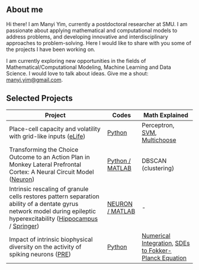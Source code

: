 ## About me

Hi there! I am Manyi Yim, currently a postdoctoral researcher at SMU. I am passionate about applying mathematical and computational models to address problems, and developing innovative and interdisciplinary approaches to problem-solving. Here I would like to share with you some of the projects I have been working on.

I am currently exploring new opportunities in the fields of Mathematical/Computational Modeling, Machine Learning and Data Science. I would love to talk about ideas. Give me a shout: [manyi.yim@gmail.com](manyi.yim@gmail.com).


## Selected Projects

| Project | Codes | Math Explained |
| ----------- | ----------- | ----------- |
| Place-cell capacity and volatility with grid-like inputs ([eLife](https://elifesciences.org/articles/62702)) | [Python](https://github.com/myyim/placecellperceptron) | Perceptron, [SVM](https://github.com/myyim/myyim.github.io/blob/main/reference/SVM.pdf), [Multichoose](https://github.com/myyim/multichoose) |
| Transforming the Choice Outcome to an Action Plan in Monkey Lateral Prefrontal Cortex: A Neural Circuit Model ([Neuron](https://www.sciencedirect.com/science/article/pii/S0896627319304854)) | [Python / MATLAB](https://github.com/myyim/LPFC) | DBSCAN (clustering) |
| Intrinsic rescaling of granule cells restores pattern separation ability of a dentate gyrus network model during epileptic hyperexcitability ([Hippocampus](https://onlinelibrary.wiley.com/doi/abs/10.1002/hipo.22373) / [Springer](https://link.springer.com/chapter/10.1007/978-3-319-99103-0_23))| [NEURON / MATLAB](https://github.com/myyim/DG_pattern_separation) | - |
| Impact of intrinsic biophysical diversity on the activity of spiking neurons ([PRE](https://journals.aps.org/pre/abstract/10.1103/PhysRevE.87.032710)) | [Python](https://github.com/myyim/LIF) | [Numerical Integration](myyim.github.io/reference/integration.md), [SDEs to Fokker-Planck Equation](https://github.com/myyim/myyim.github.io/blob/main/reference/SDEs_to_Fokker_Planck.pdf) |
